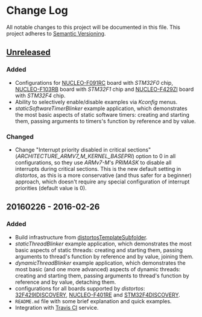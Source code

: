 Change Log
==========

All notable changes to this project will be documented in this file. This project adheres to
[Semantic Versioning](http://semver.org/).

[Unreleased](https://github.com/DISTORTEC/distortosExamples/compare/v20160226...HEAD)
--------------------------------------------------------------------------

### Added

- Configurations for [NUCLEO-F091RC](http://www.st.com/web/catalog/tools/PF260944) board with *STM32F0* chip, 
[NUCLEO-F103RB](http://www.st.com/nucleoF103RB-pr) board with *STM32F1* chip and
[NUCLEO-F429ZI](http://www.st.com/web/catalog/tools/PF262637) board with *STM32F4* chip.
- Ability to selectively enable/disable examples via *Kconfig* menus.
- *staticSoftwareTimerBlinker* example application, which demonstrates the most basic aspects of static software timers:
creating and starting them, passing arguments to timers's function by reference and by value.

### Changed

- Change "Interrupt priority disabled in critical sections" (*ARCHITECTURE_ARMV7_M_KERNEL_BASEPRI*) option to 0 in all
configurations, so they use *ARMv7-M*'s *PRIMASK* to disable all interrupts during critical sections. This is the new
default setting in *distortos*, as this is a more conservative (and thus safer for a beginner) approach, which doesn't
require any special configuration of interrupt priorities (default value is 0).

20160226 - 2016-02-26
---------------------

### Added

- Build infrastructure from [distortosTemplateSubfolder](https://github.com/DISTORTEC/distortosTemplateSubfolder).
- *staticThreadBlinker* example application, which demonstrates the most basic aspects of static threads: creating and
starting them, passing arguments to thread's function by reference and by value, joining them.
- *dynamicThreadBlinker* example application, which demonstrates the most basic (and one more advanced) aspects of
dynamic threads: creating and starting them, passing arguments to thread's function by reference and by value, detaching
them.
- configurations for all boards supported by *distortos*:
[32F429IDISCOVERY](http://www.st.com/web/catalog/tools/PF259090), [NUCLEO-F401RE](http://www.st.com/nucleoF401RE-pr) and
[STM32F4DISCOVERY](http://www.st.com/web/catalog/tools/PF252419).
- `README.md` file with some brief explanation and quick examples.
- Integration with [Travis CI](https://travis-ci.org/DISTORTEC/distortosExamples) service.
